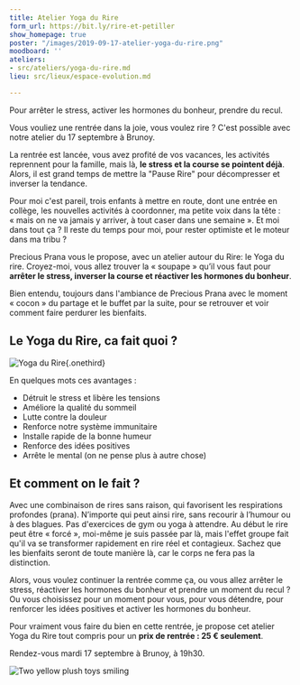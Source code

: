 ```yaml
---
title: Atelier Yoga du Rire
form_url: https://bit.ly/rire-et-petiller
show_homepage: true
poster: "/images/2019-09-17-atelier-yoga-du-rire.png"
moodboard: ''
ateliers:
- src/ateliers/yoga-du-rire.md
lieu: src/lieux/espace-evolution.md

---
```

Pour arrêter le stress, activer les hormones du bonheur, prendre du recul.

Vous vouliez une rentrée dans la joie, vous voulez rire ? C'est possible avec notre atelier du 17 septembre à Brunoy.

La rentrée est lancée, vous avez profité de vos vacances, les activités reprennent pour la famille, mais là, **le stress et la course se pointent déjà**. Alors, il est grand temps de mettre la "Pause Rire" pour décompresser et inverser la tendance.

Pour moi c'est pareil, trois enfants à mettre en route, dont une entrée en collège, les nouvelles activités à coordonner, ma petite voix dans la tête : « mais on ne va jamais y arriver, à tout caser dans une semaine ». Et moi dans tout ça ? Il reste du temps pour moi, pour rester optimiste et le moteur dans ma tribu ?

Precious Prana vous le propose, avec un atelier autour du Rire: le Yoga du rire. Croyez-moi, vous allez trouver la « soupape » qu’il vous faut pour **arrêter le stress, inverser la course et réactiver les hormones du bonheur**.

Bien entendu, toujours dans l'ambiance de Precious Prana avec le moment « cocon » du partage et le buffet par la suite, pour se retrouver et voir comment faire perdurer les bienfaits.

## Le Yoga du Rire, ca fait quoi ?

![Yoga du Rire](/images/yoga-du-rire-logo-officiel.jpg){.onethird}

En quelques mots ces avantages :

- Détruit le stress et libère les tensions
- Améliore la qualité du sommeil
- Lutte contre la douleur
- Renforce notre système immunitaire
- Installe rapide de la bonne humeur
- Renforce des idées positives
- Arrête le mental (on ne pense plus à autre chose)

## Et comment on le fait ?

Avec une combinaison de rires sans raison, qui favorisent les respirations profondes (prana). N’importe qui peut ainsi rire, sans recourir à l’humour ou à des blagues. Pas d'exercices de gym ou yoga à attendre. Au début le rire peut être « forcé », moi-même je suis passée par là, mais l'effet groupe fait qu'il va se transformer rapidement en rire réel et contagieux. Sachez que les bienfaits seront de toute manière là, car le corps ne fera pas la distinction.

Alors, vous voulez continuer la rentrée comme ça, ou vous allez arrêter le stress, réactiver les hormones du bonheur et prendre un moment du recul ? Ou vous choisissez pour un moment pour vous, pour vous détendre, pour renforcer les idées positives et activer les hormones du bonheur.

Pour vraiment vous faire du bien en cette rentrée, je propose cet atelier Yoga du Rire tout compris pour un **prix de rentrée : 25 € seulement**.

Rendez-vous mardi 17 septembre à Brunoy, à 19h30.

![Two yellow plush toys smiling](/images/illustrations/pixabay-smile-yellow-plush-toy.jpg "Crédits photo: Smile Yellow Plush Toy, Pixabay")